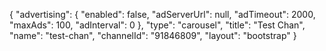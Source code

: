 {
    "advertising": {
        "enabled": false,
        "adServerUrl": null,
        "adTimeout": 2000,
        "maxAds": 100,
        "adInterval": 0
    },
    "type": "carousel",
    "title": "Test Chan",
    "name": "test-chan",
    "channelId": "91846809",
    "layout": "bootstrap"
}